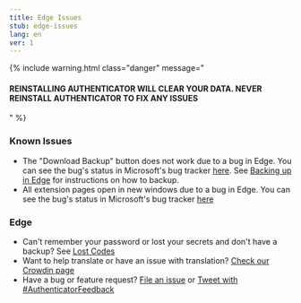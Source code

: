 ```yaml
---
title: Edge Issues
stub: edge-issues
lang: en
ver: 1
---
```

{% include warning.html class="danger" message="

#### REINSTALLING AUTHENTICATOR WILL CLEAR YOUR DATA. NEVER REINSTALL AUTHENTICATOR TO FIX ANY ISSUES

" %}

### Known Issues

- The "Download Backup" button does not work due to a bug in Edge. You can see the bug's status in Microsoft's bug tracker [here](https://developer.microsoft.com/en-us/microsoft-edge/platform/issues/14603958/). See [Backing up in Edge](edge-backup) for instructions on how to backup.
- All extension pages open in new windows due to a bug in Edge. You can see the bug's status in Microsoft's bug tracker [here](https://developer.microsoft.com/en-us/microsoft-edge/platform/issues/18438862/)

### Edge

- Can't remember your password or lost your secrets and don't have a backup? See [Lost Codes](lost-codes)
- Want to help translate or have an issue with translation? [Check our Crowdin page](https://crowdin.com/project/authenticator-firefox)
- Have a bug or feature request? [File an issue](https://github.com/Authenticator-Extension/Authenticator/issues/new/choose) or [Tweet with #AuthenticatorFeedback](https://twitter.com/intent/tweet?hashtags=AuthenticatorFeedback)